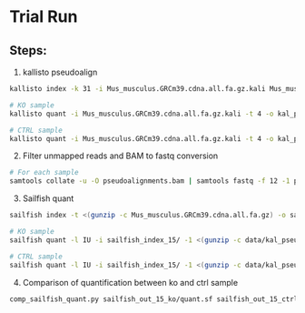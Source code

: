 # Trial Run


## Steps:

1. kallisto pseudoalign

```bash 
kallisto index -k 31 -i Mus_musculus.GRCm39.cdna.all.fa.gz.kali Mus_musculus.GRCm39.cdna.all.fa.gz

# KO sample
kallisto quant -i Mus_musculus.GRCm39.cdna.all.fa.gz.kali -t 4 -o kal_pseudobam_ko SRR2096920_1.fastq.gz SRR2096920_2.fastq.gz  --pseudobam

# CTRL sample
kallisto quant -i Mus_musculus.GRCm39.cdna.all.fa.gz.kali -t 4 -o kal_pseudobam_ctrl SRR12616323_1.fastq.gz SRR12616323_2.fastq.gz --pseudobam

```

2. Filter unmapped reads and BAM to fastq conversion

```bash 
# For each sample
samtools collate -u -O pseudoalignments.bam | samtools fastq -f 12 -1 paired1.fq.gz -2 paired2.fq.gz
```

3. Sailfish quant

```bash
sailfish index -t <(gunzip -c Mus_musculus.GRCm39.cdna.all.fa.gz) -o sailfish_index/ -k 15

# KO sample
sailfish quant -l IU -i sailfish_index_15/ -1 <(gunzip -c data/kal_pseudobam_ko/paired1.fq.gz) -2 <(gunzip -c data/kal_pseudobam_ko/paired2.fq.gz) -o sailfish_out_15_ko/

# CTRL sample
sailfish quant -l IU -i sailfish_index_15/ -1 <(gunzip -c data/kal_pseudobam_ctrl/paired1.fq.gz) -2 <(gunzip -c data/kal_pseudobam_ctrl/paired2.fq.gz) -o sailfish_out_15_ctrl/

```

4. Comparison of quantification between ko and ctrl sample

```bash
comp_sailfish_quant.py sailfish_out_15_ko/quant.sf sailfish_out_15_ctrl/quant.sf comp.tsv
```